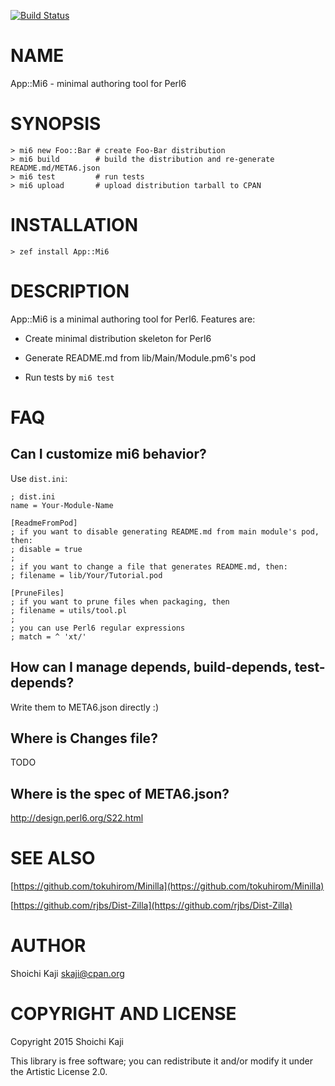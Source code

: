 [![Build Status](https://travis-ci.org/skaji/mi6.svg?branch=master)](https://travis-ci.org/skaji/mi6)

NAME
====

App::Mi6 - minimal authoring tool for Perl6

SYNOPSIS
========

    > mi6 new Foo::Bar # create Foo-Bar distribution
    > mi6 build        # build the distribution and re-generate README.md/META6.json
    > mi6 test         # run tests
    > mi6 upload       # upload distribution tarball to CPAN

INSTALLATION
============

    > zef install App::Mi6

DESCRIPTION
===========

App::Mi6 is a minimal authoring tool for Perl6. Features are:

  * Create minimal distribution skeleton for Perl6

  * Generate README.md from lib/Main/Module.pm6's pod

  * Run tests by `mi6 test`

FAQ
===

Can I customize mi6 behavior?
-----------------------------

Use `dist.ini`:

    ; dist.ini
    name = Your-Module-Name

    [ReadmeFromPod]
    ; if you want to disable generating README.md from main module's pod, then:
    ; disable = true
    ;
    ; if you want to change a file that generates README.md, then:
    ; filename = lib/Your/Tutorial.pod

    [PruneFiles]
    ; if you want to prune files when packaging, then
    ; filename = utils/tool.pl
    ;
    ; you can use Perl6 regular expressions
    ; match = ^ 'xt/'

How can I manage depends, build-depends, test-depends?
------------------------------------------------------

Write them to META6.json directly :)

Where is Changes file?
----------------------

TODO

Where is the spec of META6.json?
--------------------------------

http://design.perl6.org/S22.html

SEE ALSO
========

[https://github.com/tokuhirom/Minilla](https://github.com/tokuhirom/Minilla)

[https://github.com/rjbs/Dist-Zilla](https://github.com/rjbs/Dist-Zilla)

AUTHOR
======

Shoichi Kaji <skaji@cpan.org>

COPYRIGHT AND LICENSE
=====================

Copyright 2015 Shoichi Kaji

This library is free software; you can redistribute it and/or modify it under the Artistic License 2.0.
